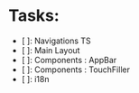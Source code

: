 # Tasks:

- [ ]: Navigations TS
- [ ]: Main Layout
- [ ]: Components : AppBar
- [ ]: Components : TouchFiller
- [ ]: i18n

